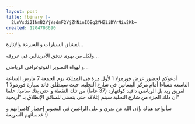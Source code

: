 ```yaml
---
layout: post
title: !binary |-
  2LnYsdi2INmB2YjYsdmF2YjZhNinIDEg2YHZiiDYrNiv2Kk=
created: 1204703690
---
```

لعشاق السيارات و السرعة والإثارة...

ولكل من يهوى تدفق الأدرينالين في عروقه...

و لهواة التصوير الفوتوغرافي الرياضي...

أدعوكم لحضور عرض فورمولا 1 لأول مرة في المملكة يوم الجمعة 7 مارس الساعة التاسعة مساءا أمام مركز البساتين في شارع التحلية. حيث سينطلق قائد سيارة فورمولا 1 لفريق ريد بل الرياضي دافيد كولتهارد (37 عاماً) من تلك النقطة و حتى بنك سامبا. علما أن ذلك الجزء من شارع التحلية سيتم إغلاقه حتى يتسنى للسائق الإنطلاق بـ "أريحية"

سأتواجد هناك بإذن الله من بدري و على الراغبين في التصوير إحضار كاميراتهم و عدساتهم السريعة :)
<!--break-->
